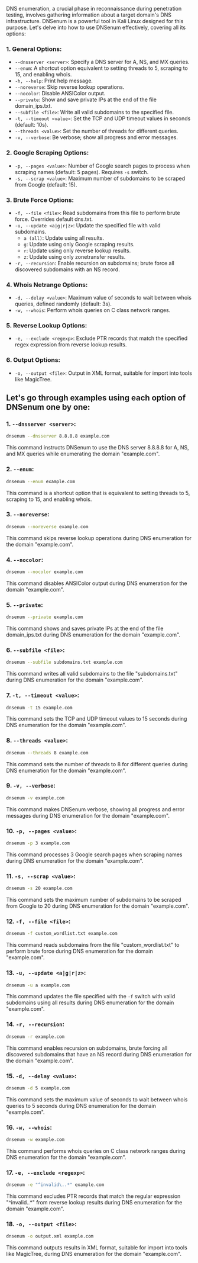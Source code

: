DNS enumeration, a crucial phase in reconnaissance during penetration testing, involves gathering information about a target domain's DNS infrastructure. DNSenum is a powerful tool in Kali Linux designed for this purpose. Let's delve into how to use DNSenum effectively, covering all its options:

### 1. General Options:
   - `--dnsserver <server>`: Specify a DNS server for A, NS, and MX queries.
   - `--enum`: A shortcut option equivalent to setting threads to 5, scraping to 15, and enabling whois.
   - `-h, --help`: Print help message.
   - `--noreverse`: Skip reverse lookup operations.
   - `--nocolor`: Disable ANSIColor output.
   - `--private`: Show and save private IPs at the end of the file domain_ips.txt.
   - `--subfile <file>`: Write all valid subdomains to the specified file.
   - `-t, --timeout <value>`: Set the TCP and UDP timeout values in seconds (default: 10s).
   - `--threads <value>`: Set the number of threads for different queries.
   - `-v, --verbose`: Be verbose; show all progress and error messages.

### 2. Google Scraping Options:
   - `-p, --pages <value>`: Number of Google search pages to process when scraping names (default: 5 pages). Requires `-s` switch.
   - `-s, --scrap <value>`: Maximum number of subdomains to be scraped from Google (default: 15).

### 3. Brute Force Options:
   - `-f, --file <file>`: Read subdomains from this file to perform brute force. Overrides default dns.txt.
   - `-u, --update <a|g|r|z>`: Update the specified file with valid subdomains.
     - `a (all)`: Update using all results.
     - `g`: Update using only Google scraping results.
     - `r`: Update using only reverse lookup results.
     - `z`: Update using only zonetransfer results.
   - `-r, --recursion`: Enable recursion on subdomains; brute force all discovered subdomains with an NS record.

### 4. Whois Netrange Options:
   - `-d, --delay <value>`: Maximum value of seconds to wait between whois queries, defined randomly (default: 3s).
   - `-w, --whois`: Perform whois queries on C class network ranges.

### 5. Reverse Lookup Options:
   - `-e, --exclude <regexp>`: Exclude PTR records that match the specified regex expression from reverse lookup results.

### 6. Output Options:
   - `-o, --output <file>`: Output in XML format, suitable for import into tools like MagicTree.


## Let's go through examples using each option of DNSenum one by one:

### 1. `--dnsserver <server>`:
```bash
dnsenum --dnsserver 8.8.8.8 example.com
```
This command instructs DNSenum to use the DNS server 8.8.8.8 for A, NS, and MX queries while enumerating the domain "example.com".

### 2. `--enum`:
```bash
dnsenum --enum example.com
```
This command is a shortcut option that is equivalent to setting threads to 5, scraping to 15, and enabling whois.

### 3. `--noreverse`:
```bash
dnsenum --noreverse example.com
```
This command skips reverse lookup operations during DNS enumeration for the domain "example.com".

### 4. `--nocolor`:
```bash
dnsenum --nocolor example.com
```
This command disables ANSIColor output during DNS enumeration for the domain "example.com".

### 5. `--private`:
```bash
dnsenum --private example.com
```
This command shows and saves private IPs at the end of the file domain_ips.txt during DNS enumeration for the domain "example.com".

### 6. `--subfile <file>`:
```bash
dnsenum --subfile subdomains.txt example.com
```
This command writes all valid subdomains to the file "subdomains.txt" during DNS enumeration for the domain "example.com".

### 7. `-t, --timeout <value>`:
```bash
dnsenum -t 15 example.com
```
This command sets the TCP and UDP timeout values to 15 seconds during DNS enumeration for the domain "example.com".

### 8. `--threads <value>`:
```bash
dnsenum --threads 8 example.com
```
This command sets the number of threads to 8 for different queries during DNS enumeration for the domain "example.com".

### 9. `-v, --verbose`:
```bash
dnsenum -v example.com
```
This command makes DNSenum verbose, showing all progress and error messages during DNS enumeration for the domain "example.com".

### 10. `-p, --pages <value>`:
```bash
dnsenum -p 3 example.com
```
This command processes 3 Google search pages when scraping names during DNS enumeration for the domain "example.com".

### 11. `-s, --scrap <value>`:
```bash
dnsenum -s 20 example.com
```
This command sets the maximum number of subdomains to be scraped from Google to 20 during DNS enumeration for the domain "example.com".

### 12. `-f, --file <file>`:
```bash
dnsenum -f custom_wordlist.txt example.com
```
This command reads subdomains from the file "custom_wordlist.txt" to perform brute force during DNS enumeration for the domain "example.com".

### 13. `-u, --update <a|g|r|z>`:
```bash
dnsenum -u a example.com
```
This command updates the file specified with the `-f` switch with valid subdomains using all results during DNS enumeration for the domain "example.com".

### 14. `-r, --recursion`:
```bash
dnsenum -r example.com
```
This command enables recursion on subdomains, brute forcing all discovered subdomains that have an NS record during DNS enumeration for the domain "example.com".

### 15. `-d, --delay <value>`:
```bash
dnsenum -d 5 example.com
```
This command sets the maximum value of seconds to wait between whois queries to 5 seconds during DNS enumeration for the domain "example.com".

### 16. `-w, --whois`:
```bash
dnsenum -w example.com
```
This command performs whois queries on C class network ranges during DNS enumeration for the domain "example.com".

### 17. `-e, --exclude <regexp>`:
```bash
dnsenum -e "^invalid\..*" example.com
```
This command excludes PTR records that match the regular expression "^invalid\..*" from reverse lookup results during DNS enumeration for the domain "example.com".

### 18. `-o, --output <file>`:
```bash
dnsenum -o output.xml example.com
```
This command outputs results in XML format, suitable for import into tools like MagicTree, during DNS enumeration for the domain "example.com".

